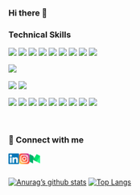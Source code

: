 ### Hi there 👋

<!--
**sunilluhana/sunilluhana** is a ✨ _special_ ✨ repository because its `README.md` (this file) appears on your GitHub profile.

Here are some ideas to get you started:

- 🔭 I’m currently working on ...
- 🌱 I’m currently learning ...
- 👯 I’m looking to collaborate on ...
- 🤔 I’m looking for help with ...
- 💬 Ask me about ...
- 📫 How to reach me: ...
- 😄 Pronouns: ...
- ⚡ Fun fact: ...
-->


<p>

### Technical Skills


![](https://img.shields.io/badge/Code-PHP-informational?style=flat&logo=php&color=787CB5)
![](https://img.shields.io/badge/Code-JavaScript-informational?style=flat&logo=JavaScript&color=F7DF1E)
![](https://img.shields.io/badge/Code-HTML5-informational?style=flat&logo=HTML5&color=E34F26)
![](https://img.shields.io/badge/Code-Laravel-informational?style=flat&logo=laravel&color=fb503b)
![](https://img.shields.io/badge/Code-MySQL-informational?style=flat&logo=mysql&color=124C5D)
![](https://img.shields.io/badge/Code-PostgreSQL-informational?style=flat&logo=PostgreSQL&color=336791)
![](https://img.shields.io/badge/Code-SQLite-informational?style=flat&logo=SQLite&color=003B57)
![](https://img.shields.io/badge/Code-MongoDB-informational?style=flat&logo=mongodb&color=049024)
![](https://img.shields.io/badge/Code-React-informational?style=flat&logo=react&color=61DAFB)


![](https://img.shields.io/badge/Code-Firebase-informational?style=flat&logo=firebase&color=039BE5)

![](https://img.shields.io/badge/Style-Bootstrap-informational?style=flat&logo=Bootstrap&color=7952B3)
![](https://img.shields.io/badge/Style-CSS3-informational?style=flat&logo=CSS3&color=1572B6)

![](https://img.shields.io/badge/Tools-Insomnia-informational?style=flat&logo=insomnia&color=5849BE)
![](https://img.shields.io/badge/Tools-Git-informational?style=flat&logo=Git&color=F05032)
![](https://img.shields.io/badge/Tools-GitHub-informational?style=flat&logo=GitHub&color=181717)
![](https://img.shields.io/badge/Tools-Bitbucket-informational?style=flat&logo=bitbucket&color=2580F7)
![](https://img.shields.io/badge/Tools-Redis-informational?style=flat&logo=redis&color=D12B1F)
![](https://img.shields.io/badge/Tools-Figma-informational?style=flat&logo=Figma&color=F24E1E)
![](https://img.shields.io/badge/Tools-NPM-informational?style=flat&logo=NPM&color=CB3837)
![](https://img.shields.io/badge/Tools-Heroku-informational?style=flat&logo=Heroku&color=430098)
![](https://img.shields.io/badge/Tools-Netlify-informational?style=flat&logo=netlify&color=00C7B7)



</p>




<br />

### 🤝 Connect with me

<a href="https://www.linkedin.com/in/sunil-luhana-92083212b/" target="_blank"><img align="left" src="https://raw.githubusercontent.com/sunilluhana/sunilluhana/main/images/linkedin.svg" alt="icon | LinkedIn" width="21px"/></a>

<a href="https://www.linkedin.com/in/sunil-luhana-92083212b/" target="_blank"><img align="left" src="https://raw.githubusercontent.com/sunilluhana/sunilluhana/main/images/instagram.svg" alt="icon | LinkedIn" width="21px"/></a>

<a href="https://www.linkedin.com/in/sunil-luhana-92083212b/" target="_blank"><img align="left" src="https://raw.githubusercontent.com/sunilluhana/sunilluhana/main/images/medium.svg" alt="icon | LinkedIn" width="21px"/></a>

<br /><br />

[![Anurag’s github stats](https://github-readme-stats.vercel.app/api?username=sunilluhana)](https://github.com/sunilluhana)
[![Top Langs](https://github-readme-stats.vercel.app/api/top-langs/?username=sunilluhana&layout=compact)](https://github.com/sunilluhana)
